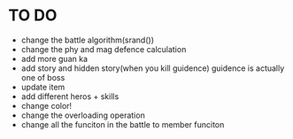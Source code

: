 # TO DO
 - change the battle algorithm(srand())
 - change the phy and mag defence calculation
 - add more guan ka
 - add story and hidden story(when you kill guidence) guidence is actually one of boss
 - update item
 - add different heros + skills
 - change color!
 - change the overloading operation
 - change all the funciton in the battle to member funciton